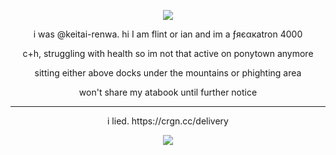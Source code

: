 <p align="center">
<img src="https://komarev.com/ghpvc/?username=netsu-ijou&color=green"
</p>

<p align="center">
i was @keitai-renwa. hi I am flint or ian and im a ƒяєαкatron 4000
</p>

</p>
<p align="center">
c+h, struggling with health so im not that active on ponytown anymore
</p>

</p>
<p align="center">
sitting either above docks under the mountains or phighting area
</p>

</p>
<p align="center">
won't share my atabook until further notice
</p>

***

<p align="center">i lied. https://crgn.cc/delivery
</p>

<p align="center">
<img src="https://files.catbox.moe/7ky2m1.png" />
</p>
